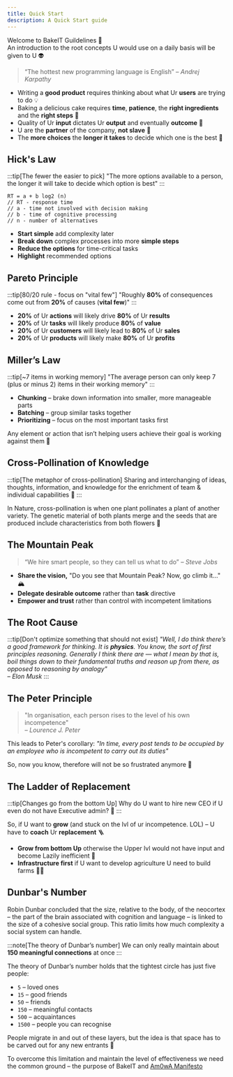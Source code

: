 ```yaml
---
title: Quick Start
description: A Quick Start guide
---
```


Welcome to BakeIT Guildelines 💜   
An introduction to the root concepts U would use on a daily basis will be given to U 👽

> “The hottest new programming language is English” 
> <cite>– Andrej Karpathy</cite>

* Writing a **good product** requires thinking about what Ur **users** are trying to do 💡
* Baking a delicious cake requires **time**, **patience**, the **right ingredients** and the **right steps** 🥮
* Quality of Ur **input** dictates Ur **output** and eventually **outcome** 🎩
* U are the **partner** of the company, **not slave** 🤝
* The **more choices** the **longer it takes** to decide which one is the best 🤔

## Hick's Law

:::tip[The fewer the easier to pick]
"The more options available to a person, the longer it will take to decide which option is best"
:::

```
RT = a + b log2 (n)
// RT - response time
// a - time not involved with decision making
// b - time of cognitive processing
// n - number of alternatives
```

* **Start simple** add complexity later
* **Break down** complex processes into more **simple steps**
* **Reduce the options** for time-critical tasks
* **Highlight** recommended options

## Pareto Principle

:::tip[80/20 rule - focus on "vital few"]
"Roughly **80%** of consequences come out from **20%** of causes (**vital few**)"
:::

* **20%** of Ur **actions** will likely drive **80%** of Ur **results**
* **20%** of Ur **tasks** will likely produce **80%** of **value**
* **20%** of Ur **customers** will likely lead to **80%** of Ur **sales**
* **20%** of Ur **products** will likely make **80%** of Ur **profits**

## Miller’s Law

:::tip[~7 items in working memory]
"The average person can only keep 7 (plus or minus 2) items in their working memory"
:::

* **Chunking** – brake down information into smaller, more manageable parts
* **Batching** – group similar tasks together
* **Prioritizing** – focus on the most important tasks first

Any element or action that isn’t helping users achieve their goal is working against them 🎯

## Cross-Pollination of Knowledge

:::tip[The metaphor of cross-pollination]
Sharing and interchanging of ideas, thoughts, information, and knowledge for the enrichment of team & individual capabilities 🌻
:::

In Nature, cross-pollination is when one plant pollinates a plant of another variety. The genetic material of both plants merge and the seeds that are produced include characteristics from both flowers 🐝

## The Mountain Peak

> “We hire smart people, so they can tell us what to do”
> <cite>– Steve Jobs</cite>

* **Share the vision,** "Do you see that Mountain Peak? Now, go climb it..." 🏔️
* **Delegate desirable outcome** rather than **task** directive
* **Empower and trust** rather than control with incompetent limitations

## The Root Cause

:::tip[Don't optimize something that should not exist]
_"Well, I do think there’s a good framework for thinking. It is **physics**.
You know, the sort of first principles reasoning. Generally I think there are — what I mean by that is, boil things down to their fundamental truths and reason up from there, as opposed to reasoning by analogy"  
– Elon Musk_
:::

## The Peter Principle

> "In organisation, each person rises to the level of his own incompetence"  
> <cite>– Lourence J. Peter</cite>

This leads to Peter's corollary: 
_"In time, every post tends to be occupied by an employee who is incompetent to carry out its duties"_

So, now you know, therefore will not be so frustrated anymore 🤪 

## The Ladder of Replacement

:::tip[Changes go from the bottom Up]
Why do U want to hire new CEO if U even do not have Executive admin? 🤔
:::

So, if U want to **grow** (and stuck on the lvl of ur incompetence. LOL) – U have to **coach** Ur **replacement** 🪜

* **Grow from bottom Up** otherwise the Upper lvl would not have input and become Lazily inefficient 🌿
* **Infrastructure first** if U want to develop agriculture U need to build farms 🧑‍🌾

## Dunbar's Number

Robin Dunbar concluded that the size, relative to the body, of the neocortex –
the part of the brain associated with cognition and language – is linked to the size of a cohesive social group.
This ratio limits how much complexity a social system can handle.

:::note[The theory of Dunbar’s number]
We can only really maintain about **150 meaningful connections** at once
:::

The theory of Dunbar’s number holds that the tightest circle has just five people:

* `5` – loved ones
* `15` – good friends
* `50` – friends
* `150` – meaningful contacts
* `500` – acquaintances
* `1500` – people you can recognise

People migrate in and out of these layers, but the idea is that space has to be carved out for any new entrants 🛂

To overcome this limitation and maintain the level of effectiveness we need the common ground – the purpose of BakeIT and
[Am0wA Manifesto](http://localhost:4322/learn/am0wa-manifesto/)